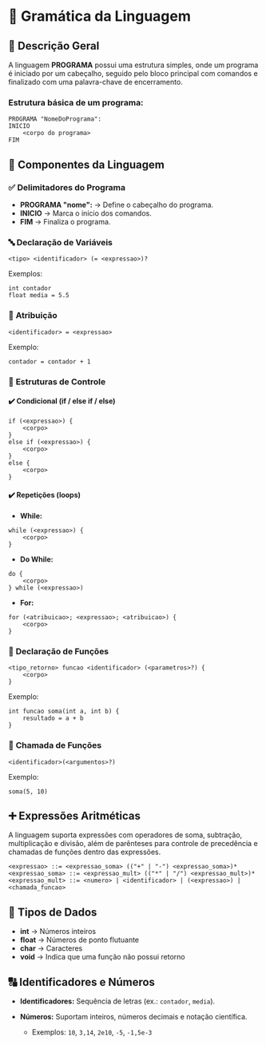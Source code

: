 # 📄 Gramática da Linguagem

## 🧠 **Descrição Geral**

A linguagem **PROGRAMA** possui uma estrutura simples, onde um programa é iniciado por um cabeçalho, seguido pelo bloco principal com comandos e finalizado com uma palavra-chave de encerramento.

### Estrutura básica de um programa:

```plaintext
PROGRAMA "NomeDoPrograma":
INICIO
    <corpo do programa>
FIM
```

## 🔧 **Componentes da Linguagem**

### ✅ **Delimitadores do Programa**

* **PROGRAMA "nome":** → Define o cabeçalho do programa.
* **INICIO** → Marca o início dos comandos.
* **FIM** → Finaliza o programa.

### 🔤 **Declaração de Variáveis**

```plaintext
<tipo> <identificador> (= <expressao>)?
```

Exemplos:

```plaintext
int contador
float media = 5.5
```

### 🧠 **Atribuição**

```plaintext
<identificador> = <expressao>
```

Exemplo:

```plaintext
contador = contador + 1
```

### 🔂 **Estruturas de Controle**

#### ✔️ **Condicional (if / else if / else)**

```plaintext
if (<expressao>) {
    <corpo>
}
else if (<expressao>) {
    <corpo>
}
else {
    <corpo>
}
```

#### ✔️ **Repetições (loops)**

* **While:**

```plaintext
while (<expressao>) {
    <corpo>
}
```

* **Do While:**

```plaintext
do {
    <corpo>
} while (<expressao>)
```

* **For:**

```plaintext
for (<atribuicao>; <expressao>; <atribuicao>) {
    <corpo>
}
```

### 🧠 **Declaração de Funções**

```plaintext
<tipo_retorno> funcao <identificador> (<parametros>?) {
    <corpo>
}
```

Exemplo:

```plaintext
int funcao soma(int a, int b) {
    resultado = a + b
}
```

### 🔗 **Chamada de Funções**

```plaintext
<identificador>(<argumentos>?)
```

Exemplo:

```plaintext
soma(5, 10)
```

## ➕ **Expressões Aritméticas**

A linguagem suporta expressões com operadores de soma, subtração, multiplicação e divisão, além de parênteses para controle de precedência e chamadas de funções dentro das expressões.

```plaintext
<expressao> ::= <expressao_soma> (("+" | "-") <expressao_soma>)*
<expressao_soma> ::= <expressao_mult> (("*" | "/") <expressao_mult>)*
<expressao_mult> ::= <numero> | <identificador> | (<expressao>) | <chamada_funcao>
```

## 🔡 **Tipos de Dados**

* **int** → Números inteiros
* **float** → Números de ponto flutuante
* **char** → Caracteres
* **void** → Indica que uma função não possui retorno

## 🔠 **Identificadores e Números**

* **Identificadores:** Sequência de letras (ex.: `contador`, `media`).
* **Números:** Suportam inteiros, números decimais e notação científica.

  * Exemplos: `10`, `3,14`, `2e10`, `-5`, `-1,5e-3`

